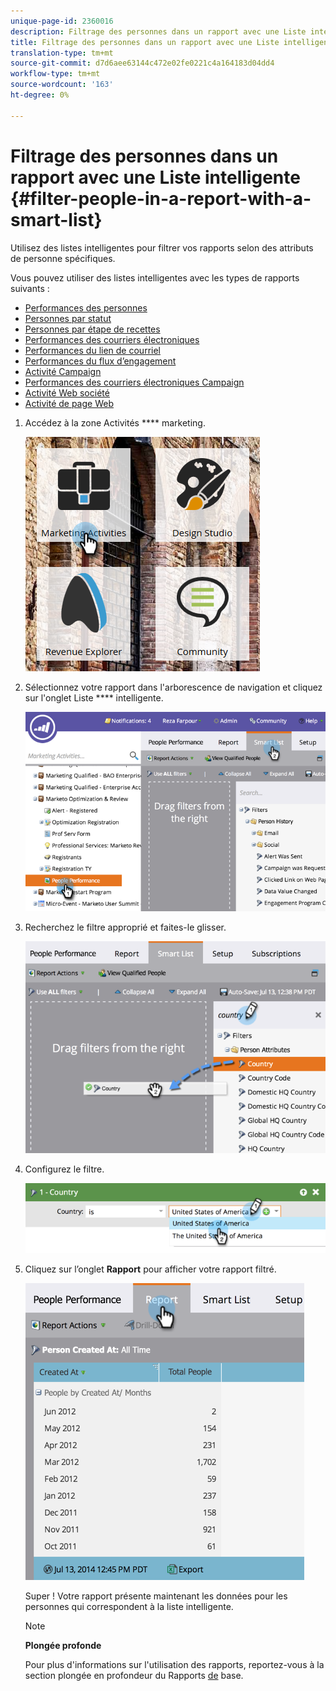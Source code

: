 ```yaml
---
unique-page-id: 2360016
description: Filtrage des personnes dans un rapport avec une Liste intelligente - Documentation du marketing - Documentation du produit
title: Filtrage des personnes dans un rapport avec une Liste intelligente
translation-type: tm+mt
source-git-commit: d7d6aee63144c472e02fe0221c4a164183d04dd4
workflow-type: tm+mt
source-wordcount: '163'
ht-degree: 0%

---
```



# Filtrage des personnes dans un rapport avec une Liste intelligente {#filter-people-in-a-report-with-a-smart-list}

Utilisez des listes intelligentes pour filtrer vos rapports selon des attributs de personne spécifiques.

Vous pouvez utiliser des listes intelligentes avec les types de rapports suivants :

* [Performances des personnes](../../../../product-docs/reporting/basic-reporting/report-types/people-performance-report.md)
* [Personnes par statut](../../../../product-docs/reporting/basic-reporting/report-types/people-by-status-report.md)
* [Personnes par étape de recettes](http://docs.marketo.com/display/DOCS/People+by+Revenue+Stage+Report)
* [Performances des courriers électroniques](../../../../product-docs/email-marketing/email-programs/email-program-data/email-performance-report.md)
* [Performances du lien de courriel](../../../../product-docs/email-marketing/email-programs/email-program-data/email-link-performance-report.md)
* [Performances du flux d’engagement](../../../../product-docs/email-marketing/drip-nurturing/reports-and-notifications/engagement-stream-performance-report.md)
* [Activité Campaign](../../../../product-docs/reporting/basic-reporting/report-types/campaign-activity-report.md)
* [Performances des courriers électroniques Campaign](../../../../product-docs/reporting/basic-reporting/report-types/campaign-email-performance-report.md)
* [Activité Web société](../../../../product-docs/reporting/basic-reporting/report-types/company-web-activity-report.md)
* [Activité de page Web](../../../../product-docs/reporting/basic-reporting/report-types/web-page-activity-report.md)

1. Accédez à la zone Activités **** marketing.

   ![](assets/image2017-3-27-11-3a31-3a2.png)

1. Sélectionnez votre rapport dans l&#39;arborescence de navigation et cliquez sur l&#39;onglet Liste **** intelligente.

   ![](assets/image2017-3-27-14-3a12-3a53.png)

1. Recherchez le filtre approprié et faites-le glisser.

   ![](assets/image2017-3-27-14-3a13-3a46.png)

1. Configurez le filtre.

   ![](assets/image2014-9-16-12-3a35-3a50.png)

1. Cliquez sur l’onglet **Rapport** pour afficher votre rapport filtré.

   ![](assets/image2017-3-27-14-3a14-3a16.png)

   Super ! Votre rapport présente maintenant les données pour les personnes qui correspondent à la liste intelligente.

   >[!NOTE]
   >
   >**Plongée profonde**
   >
   >
   >Pour plus d&#39;informations sur l&#39;utilisation des rapports, reportez-vous à la section plongée en profondeur du Rapports [de](http://docs.marketo.com/display/docs/basic+reporting) base.

